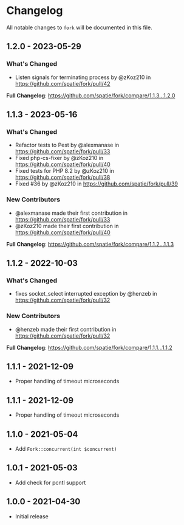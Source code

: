 # Changelog

All notable changes to `fork` will be documented in this file.

## 1.2.0 - 2023-05-29

### What's Changed

- Listen signals for terminating process by @zKoz210 in https://github.com/spatie/fork/pull/42

**Full Changelog**: https://github.com/spatie/fork/compare/1.1.3...1.2.0

## 1.1.3 - 2023-05-16

### What's Changed

- Refactor tests to Pest by @alexmanase in https://github.com/spatie/fork/pull/33
- Fixed php-cs-fixer by @zKoz210 in https://github.com/spatie/fork/pull/40
- Fixed tests for PHP 8.2 by @zKoz210 in https://github.com/spatie/fork/pull/38
- Fixed #36 by @zKoz210 in https://github.com/spatie/fork/pull/39

### New Contributors

- @alexmanase made their first contribution in https://github.com/spatie/fork/pull/33
- @zKoz210 made their first contribution in https://github.com/spatie/fork/pull/40

**Full Changelog**: https://github.com/spatie/fork/compare/1.1.2...1.1.3

## 1.1.2 - 2022-10-03

### What's Changed

- fixes socket_select interrupted exception  by @henzeb in https://github.com/spatie/fork/pull/32

### New Contributors

- @henzeb made their first contribution in https://github.com/spatie/fork/pull/32

**Full Changelog**: https://github.com/spatie/fork/compare/1.1.1...1.1.2

## 1.1.1 - 2021-12-09

- Proper handling of timeout microseconds

## 1.1.1 - 2021-12-09

- Proper handling of timeout microseconds

## 1.1.0 - 2021-05-04

- Add `Fork::concurrent(int $concurrent)`

## 1.0.1 - 2021-05-03

- Add check for pcntl support

## 1.0.0 - 2021-04-30

- Initial release
